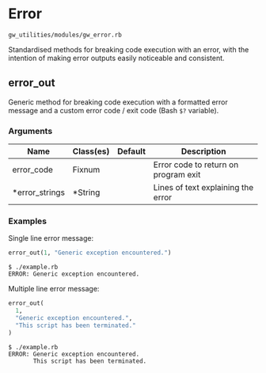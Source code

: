 # Error

`gw_utilities/modules/gw_error.rb`

Standardised methods for breaking code execution with an error, with the intention of making error outputs easily noticeable and consistent.

## error_out

Generic method for breaking code execution with a formatted error message and a custom error code / exit code (Bash `$?` variable).

### Arguments

| Name           | Class(es) | Default | Description |
| -------------- | --------- | ------- | ----------- |
| error_code     | Fixnum    |         | Error code to return on program exit |
| *error_strings | *String   |         | Lines of text explaining the error |

### Examples

Single line error message:
```ruby
error_out(1, "Generic exception encountered.")
```
```
$ ./example.rb
ERROR: Generic exception encountered.
```

Multiple line error message:
```ruby
error_out(
  1,
  "Generic exception encountered.",
  "This script has been terminated."
)
```
```
$ ./example.rb
ERROR: Generic exception encountered.
       This script has been terminated.
```
